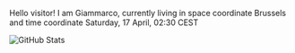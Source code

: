 Hello visitor! I am Giammarco, currently living in space coordinate Brussels and time coordinate Saturday, 17 April, 02:30 CEST

![GitHub Stats](https://github-readme-stats.vercel.app/api?username=grcasanova)
